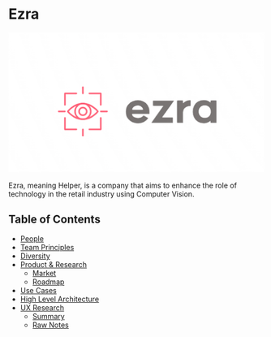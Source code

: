 # Ezra

![Team Logo](./ezra_logo.png)

Ezra, meaning Helper, is a company that aims to enhance the role of technology in the retail industry using Computer Vision.

Table of Contents
---

- [People](./team/)
- [Team Principles](./team/principles.md)
- [Diversity](./team/diversity.md)
- [Product & Research](./product_research/)
    - [Market](./product_research/market.md)
    - [Roadmap](./product_research/roadmap.md)
- [Use Cases](./use_cases.md)
- [High Level Architecture](./architecture.md)
- [UX Research](./ux_research/)
    - [Summary](./ux_research/summary.md)
    - [Raw Notes](./ux_research/raw_notes.md)
